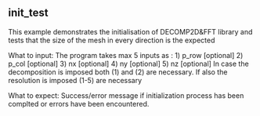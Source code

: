 init_test
---------

This example demonstrates the initialisation of DECOMP2D&FFT library and tests 
that the size of the mesh in every direction is the expected

What to input: The program takes max 5 inputs as : 
               1) p_row [optional]
	       2) p_col [optional] 
	       3) nx    [optional]
	       4) ny    [optional]
	       5) nz    [optional]
	       In case the decomposition is imposed both (1) and (2) are necessary. 
	       If also the resolution is imposed (1-5) are necessary

What to expect: Success/error message if initialization process has been complted or 
                errors have been encountered.
